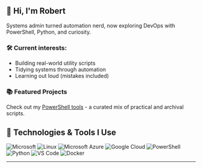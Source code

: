 ## 👋 Hi, I'm Robert

Systems admin turned automation nerd, now exploring DevOps with PowerShell, Python, and curiosity.

### 🛠️ Current interests:
- Building real-world utility scripts
- Tidying systems through automation
- Learning out loud (mistakes included)

### 📚 Featured Projects
Check out my [PowerShell tools](https://github.com/springbok104/powershell-tools) - a curated mix of practical and archival scripts.

## 🧰 Technologies & Tools I Use
![Microsoft](https://custom-icon-badges.demolab.com/badge/Windows-0078D6?logo=windows11&logoColor=white)
![Linux](https://img.shields.io/badge/-Linux-0078D6?style=flat&logo=linux&logoColor=white)
![Microsoft Azure](https://custom-icon-badges.demolab.com/badge/Microsoft%20Azure-0078D6?logo=msazure&logoColor=white)
![Google Cloud](https://img.shields.io/badge/-Google%20Cloud-0078D6?style=flat&logo=googlecloud&logoColor=white)
![PowerShell](https://img.shields.io/badge/-PowerShell-0078D6?style=flat&logo=windows-terminal&logoColor=white)
![Python](https://img.shields.io/badge/-Python-0078D6?style=flat&logo=python&logoColor=white)
![VS Code](https://img.shields.io/badge/-VS%20Code-0078D6?style=flat&logo=visual-studio-code&logoColor=white)
![Docker](https://img.shields.io/badge/-Docker-0078D6?style=flat&logo=docker&logoColor=white)

---

<!--
**springbok104/springbok104** is a ✨ _special_ ✨ repository because its `README.md` (this file) appears on your GitHub profile.

Here are some ideas to get you started:

- 🔭 I’m currently working on ...
- 🌱 I’m currently learning ...
- 👯 I’m looking to collaborate on ...
- 🤔 I’m looking for help with ...
- 💬 Ask me about ...
- 📫 How to reach me: ...
- 😄 Pronouns: ...
- ⚡ Fun fact: ...
-->
